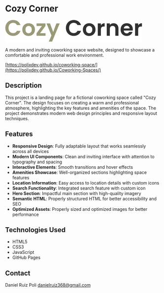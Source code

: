 # Cozy Corner

![Cozy Corner Logo](/assets/Cozy%20Corner-vo-o5K8E.svg)

A modern and inviting coworking space website, designed to showcase a comfortable and professional work environment.

[https://polixdev.github.io/coworking-space/](https://polixdev.github.io/Coworking-Spaces/)

## Description

This project is a landing page for a fictional coworking space called "Cozy Corner". The design focuses on creating a warm and professional atmosphere, highlighting the key features and amenities of the space. The project demonstrates modern web design principles and responsive layout techniques.

## Features

- **Responsive Design**: Fully adaptable layout that works seamlessly across all devices
- **Modern UI Components**: Clean and inviting interface with attention to typography and spacing
- **Interactive Elements**: Smooth transitions and hover effects
- **Amenities Showcase**: Well-organized sections highlighting space features
- **Location Information**: Easy access to location details with custom icons
- **Search Functionality**: Integrated search feature with custom icon
- **Hero Section**: Impactful main section with high-quality imagery
- **Semantic HTML**: Properly structured HTML for better accessibility and SEO
- **Optimized Assets**: Properly sized and optimized images for better performance

## Technologies Used

- HTML5
- CSS3
- JavaScript
- GitHub Pages

## Contact

Daniel Ruiz Poli
danielruiz368@gmail.com
